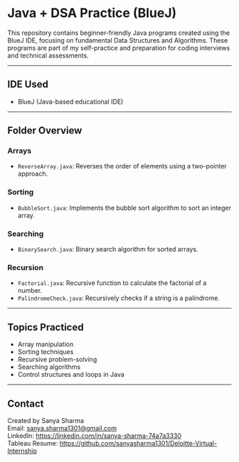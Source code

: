 # Java + DSA Practice (BlueJ)

This repository contains beginner-friendly Java programs created using the BlueJ IDE, focusing on fundamental Data Structures and Algorithms. These programs are part of my self-practice and preparation for coding interviews and technical assessments.

---

## IDE Used
- BlueJ (Java-based educational IDE)

---

## Folder Overview

### Arrays
- `ReverseArray.java`: Reverses the order of elements using a two-pointer approach.

### Sorting
- `BubbleSort.java`: Implements the bubble sort algorithm to sort an integer array.

### Searching
- `BinarySearch.java`: Binary search algorithm for sorted arrays.

### Recursion
- `Factorial.java`: Recursive function to calculate the factorial of a number.
- `PalindromeCheck.java`: Recursively checks if a string is a palindrome.

---

## Topics Practiced

- Array manipulation  
- Sorting techniques  
- Recursive problem-solving  
- Searching algorithms  
- Control structures and loops in Java  

---

## Contact

Created by Sanya Sharma  
Email: sanya.sharma1301@gmail.com  
LinkedIn: https://linkedin.com/in/sanya-sharma-74a7a3330  
Tableau Resume: https://github.com/sanyasharma1301/Deloitte-Virtual-Internship
